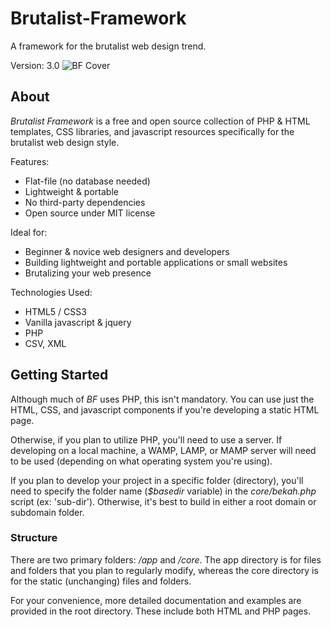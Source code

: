 # Brutalist-Framework
A framework for the brutalist web design trend.

Version: 3.0
![BF Cover](https://www.brutalistframework.com/app/files/images/bf-social-tile.jpg)
## About
_Brutalist Framework_ is a free and open source collection of PHP & HTML templates, CSS libraries, and javascript resources specifically for the brutalist web design style.

Features:
* Flat-file (no database needed)
* Lightweight & portable
* No third-party dependencies
* Open source under MIT license

Ideal for:
* Beginner & novice web designers and developers
* Building lightweight and portable applications or small websites
* Brutalizing your web presence

Technologies Used: 
* HTML5 / CSS3
* Vanilla javascript & jquery
* PHP
* CSV, XML

## Getting Started
Although much of _BF_ uses PHP, this isn't mandatory. You can use just the HTML, CSS, and javascript components if you're developing a static HTML page.

Otherwise, if you plan to utilize PHP, you'll need to use a server. If developing on a local machine, a WAMP, LAMP, or MAMP server will need to be used (depending on what operating system you're using). 

If you plan to develop your project in a specific folder (directory), you'll need to specify the folder name (_$basedir_ variable) in the _core/bekah.php_ script (ex: 'sub-dir'). Otherwise, it's best to build in either a root domain or subdomain folder. 

### Structure
There are two primary folders: _/app_ and _/core_. The app directory is for files and folders that you plan to regularly modify, whereas the core directory is for the static (unchanging) files and folders. 

For your convenience, more detailed documentation and examples are provided in the root directory. These include both HTML and PHP pages. 
